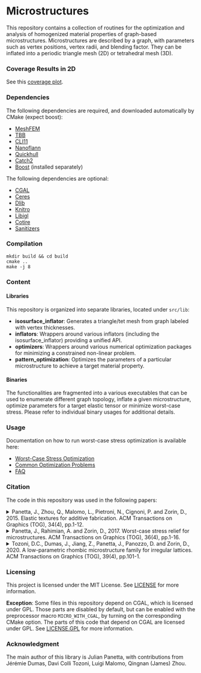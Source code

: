 # Microstructures

This repository contains a collection of routines for the optimization and analysis of homogenized material properties of graph-based microstructures. Microstructures are described by a graph, with parameters such as vertex positions, vertex radii, and blending factor. They can be inflated into a periodic triangle mesh (2D) or tetrahedral mesh (3D).

### Coverage Results in 2D

See this [coverage plot](http://julianpanetta.com/2d_isosurface_hull_autocover_results/flipper.html).

### Dependencies

The following dependencies are required, and downloaded automatically by CMake (expect boost):
- [MeshFEM](https://github.com/MeshFEM/MeshFEM)
- [TBB](https://github.com/wjakob/tbb)
- [CLI11](https://github.com/wjakob/tbb)
- [Nanoflann](https://github.com/jlblancoc/nanoflann)
- [Quickhull](https://github.com/akuukka/quickhull.git)
- [Catch2](https://github.com/catchorg/Catch2)
- [Boost](https://www.boost.org/) (installed separately)

The following dependencies are optional:
- [CGAL](https://github.com/CGAL/cgal)
- [Ceres](https://github.com/ceres-solver/ceres-solver)
- [Dlib](https://github.com/davisking/dlib)
- [Knitro](https://www.artelys.com/solvers/knitro/)
- [Libigl](https://github.com/libigl/libigl.git)
- [Cotire](https://github.com/sakra/cotire.git)
- [Sanitizers](https://github.com/arsenm/sanitizers-cmake.git)

### Compilation

```
mkdir build && cd build
cmake ..
make -j 8
```

### Content

#### Libraries

This repository is organized into separate libraries, located under `src/lib`:
- **isosurface_inflator**: Generates a triangle/tet mesh from graph labeled with vertex thicknesses.
- **inflators**: Wrappers around various inflators (including the isosurface_inflator) providing a unified API.
- **optimizers**: Wrappers around various numerical optimization packages for minimizing a constrained non-linear problem.
- **pattern_optimization**: Optimizes the parameters of a particular microstructure to achieve a target material property.

#### Binaries

The functionalities are fragmented into a various executables that can be used to enumerate different graph topology, inflate a given microstructure, optimize parameters for a target elastic tensor or minimize worst-case stress.
Please refer to individual binary usages for additional details.

### Usage

Documentation on how to run worst-case stress optimization is available here:
- [Worst-Case Stress Optimization](docs/usage.md)
- [Common Optimization Problems](docs/notes.md)
- [FAQ](docs/faq.md)

### Citation

The code in this repository was used in the following papers:

<details><summary>Panetta, J., Zhou, Q., Malomo, L., Pietroni, N., Cignoni, P. and Zorin, D., 2015. Elastic textures for additive fabrication. ACM Transactions on Graphics (TOG), 34(4), pp.1-12.</summary>

```bibtex
@article{Panetta2015,
    author = {Panetta, Julian and Zhou, Qingnan and Malomo, Luigi and Pietroni, Nico and Cignoni, Paolo and Zorin, Denis},
    title = {Elastic Textures for Additive Fabrication},
    journal = {ACM Trans. Graph.},
    issue_date = {August 2015},
    volume = {34},
    number = {4},
    month = jul,
    year = {2015},
    issn = {0730-0301},
    pages = {135:1--135:12},
    articleno = {135},
    numpages = {12},
    disabled_url = {http://doi_disabled_disabled.acm.org/10.1145/2766937},
    doi_disabled_disabled = {10.1145/2766937},
    acmid = {2766937},
    publisher = {ACM},
    address = {New York, NY, USA},
    keywords = {additive fabrication, deformable objects, goal-based material design, homogenization, microstructures, shape optimization},
}
```
</details>

<details><summary>Panetta, J., Rahimian, A. and Zorin, D., 2017. Worst-case stress relief for microstructures. ACM Transactions on Graphics (TOG), 36(4), pp.1-16.</summary>

```bibtex
@article{Panetta2015,
    author = {Panetta, Julian and Zhou, Qingnan and Malomo, Luigi and Pietroni, Nico and Cignoni, Paolo and Zorin, Denis},
    title = {Elastic Textures for Additive Fabrication},
    journal = {ACM Trans. Graph.},
    issue_date = {August 2015},
    volume = {34},
    number = {4},
    month = jul,
    year = {2015},
    issn = {0730-0301},
    pages = {135:1--135:12},
    articleno = {135},
    numpages = {12},
    disabled_url = {http://doi_disabled_disabled.acm.org/10.1145/2766937},
    doi_disabled_disabled = {10.1145/2766937},
    acmid = {2766937},
    publisher = {ACM},
    address = {New York, NY, USA},
    keywords = {additive fabrication, deformable objects, goal-based material design, homogenization, microstructures, shape optimization},
}
```
</details>

<details><summary>Tozoni, D.C., Dumas, J., Jiang, Z., Panetta, J., Panozzo, D. and Zorin, D., 2020. A low-parametric rhombic microstructure family for irregular lattices. ACM Transactions on Graphics (TOG), 39(4), pp.101-1.</summary>

```bibtex
@article{Tozoni2020,
  doi = {10.1145/3386569.3392451},
  url = {https://doi.org/10.1145/3386569.3392451},
  year = {2020},
  month = jul,
  publisher = {Association for Computing Machinery ({ACM})},
  volume = {39},
  number = {4},
  author = {Davi Colli Tozoni and J{\'{e}}r{\'{e}}mie Dumas and Zhongshi Jiang and Julian Panetta and Daniele Panozzo and Denis Zorin},
  title = {A low-parametric rhombic microstructure family for irregular lattices},
  journal = {{ACM} Transactions on Graphics}
}
```
</details>


### Licensing

This project is licensed under the MIT License. See [LICENSE](LICENSE) for more information.

**Exception**: Some files in this repository depend on CGAL, which is licensed under GPL. Those parts are disabled by default, but can be enabled with the preprocessor macro `MICRO_WITH_CGAL`, by turning on the corresponding CMake option. The parts of this code that depend on CGAL are licensed under GPL. See [LICENSE.GPL](LICENSE.GPL) for more information.

### Acknowledgment

The main author of this library is Julian Panetta, with contributions from Jérémie Dumas, Davi Colli Tozoni, Luigi Malomo, Qingnan (James) Zhou.
